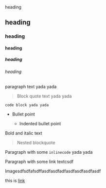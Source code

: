 heading

## heading

### heading

#### heading

##### heading

###### heading

paragraph text yada yada

> Block quote text yada yada

    code block yada yada

*   Bullet point

    *   Indented bullet point

Bold and italic text

> Nested blockquote

Paragraph with some `inlinecode` yada yada

Paragraph with some link textcsdf

Imagesdfsdfafsdffasdfasdfadfasdfasdfasdfasdf

this is [link](http://www.google.com)
